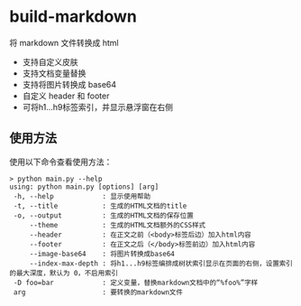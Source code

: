 # build-markdown
将 markdown 文件转换成 html  

+ 支持自定义皮肤
+ 支持文档变量替换
+ 支持将图片转换成 base64
+ 自定义 header 和 footer
+ 可将h1...h9标签索引，并显示悬浮窗在右侧

## 使用方法
使用以下命令查看使用方法：

	> python main.py --help
    using: python main.py [options] [arg]
	 -h, --help            : 显示使用帮助
     -t, --title           : 生成的HTML文档的title
     -o, --output          : 生成的HTML文档的保存位置
         --theme           : 生成的HTML文档额外的CSS样式
         --header          : 在正文之前（<body>标签后边）加入html内容
         --footer          : 在正文之后（</body>标签前边）加入html内容
         --image-base64    : 将图片转换成base64
         --index-max-depth : 将h1...h9标签编排成树状索引显示在页面的右侧，设置索引的最大深度，默认为 0，不启用索引
     -D foo=bar            : 定义变量，替换markdown文档中的“%foo%”字样
     arg                   : 要转换的markdown文件

